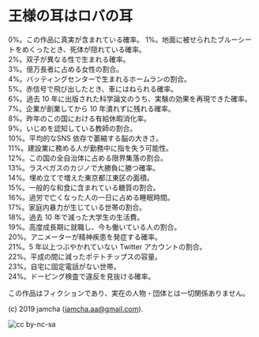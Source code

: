 # 王様の耳はロバの耳

0%。この作品に真実が含まれている確率。
1%。地面に被せられたブルーシートをめくったとき、死体が隠れている確率。  
2%。双子が異なる性で生まれる確率。  
3%。億万長者に占める女性の割合。  
4%。バッティングセンターで生まれるホームランの割合。  
5%。赤信号で飛び出したとき、車にはねられる確率。  
6%。過去 10 年に出版された科学論文のうち、実験の効果を再現できた確率。  
7%。企業が創業してから 10 年潰れずに残れる確率。  
8%。昨年のこの国における有給休暇消化率。  
9%。いじめを認知している教師の割合。  
10%。平均的なSNS 依存で萎縮する脳の大きさ。  
11%。建設業に務める人が勤務中に指を失う可能性。  
12%。この国の全自治体に占める限界集落の割合。  
13%。ラスベガスのカジノで大勝負に勝つ確率。  
14%。埋め立てで増えた東京都江東区の面積。  
15%。一般的な和食に含まれている糖質の割合。  
16%。過労で亡くなった人の一日に占める睡眠時間。  
17%。家庭内暴力が生じている世帯の割合。  
18%。過去 10 年で減った大学生の生活費。  
19%。高度成長期に就職し、今も働いている人の割合。  
20%。アニメーターが精神疾患を発症する確率。  
21%。5 年以上つぶやかれていない Twitter アカウントの割合。  
22%。平成の間に減ったポテトチップスの容量。  
23%。自宅に固定電話がない世帯。  
24%。ドーピング検査で違反を見抜ける確率。  


この作品はフィクションであり、実在の人物・団体とは一切関係ありません。  

(c) 2019 jamcha (jamcha.aa@gmail.com).  

![cc by-nc-sa](https://i.creativecommons.org/l/by-nc-sa/4.0/88x31.png)  

